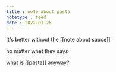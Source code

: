 ```yaml
---
title : note about pasta
notetype : feed
date : 2022-01-26
---
```


It's better without the  [[note about sauce]]

no matter what they says

what is [[pasta]] anyway?